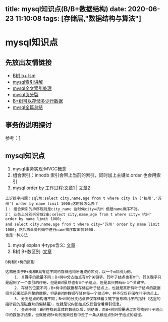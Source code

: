 title: mysql知识点(B/B+数据结构)
date: 2020-06-23 11:10:08
tags: [存储层,"数据结构与算法"]
---------
# mysql知识点

## 先放出友情链接
  * [B树 b+ lsm](https://blog.csdn.net/u010853261/article/details/78217823)
  * [mysql索引讲解](http://note.youdao.com/noteshare?id=77a6a7f18aae33a73d97b37e07ebdd49)
  * [mysql全文索引处理](http://note.youdao.com/noteshare?id=0578f4dbc84225ae0cb98922cee1afc1)
  * [mysql页分裂](https://zhuanlan.zhihu.com/p/98818611)
  * [B+树可以存储多少行数据](https://www.jianshu.com/p/0aba6d552a55)
  * [mysql全篇总结](  https://juejin.im/post/6850037271233331208#heading-15)

## 事务的说明探讨
 
参考：[1](http://www.iloveqyc.com/2019/03/05/transaction-acid/)

## mysql知识点

1. mysql事务实现:MVCC概念
1. 组合索引：innodb 索引会带上当前的索引，同时加上主键Id,order 也会用索引
1. mysql order by 工作过程:[文章1](https://www.cnblogs.com/sjks/p/10894742.html) | [文章2](https://juejin.im/post/5ea9972f6fb9a04382227db5)
  ```
  上诉排序问题：sql为:select city,name,age from t where city in ('杭州','苏州') order by name limit 1000;这时候怎么办？
  1： 组合索引的排序规则是city_name 这时候city=杭州 但是name排序不对。
  2： 业务上分别拆分成2条:select city,name,age from t where city='杭州' order by name limit 1000;
  and select city,name,age from t where city='苏州' order by name limit 1000; 然后再业务代码中进行name排序取出前1000.
  也是一种方法
  ```

1. mysql explan 中type含义: [文章](https://juejin.im/post/5eb3a976e51d454d9b12538b)
1. B树 B+数区别 :[文章](https://www.jianshu.com/p/92d15df75027)
```
B树和B+树的区别

这都是由于B+树和B具有这不同的存储结构所造成的区别，以一个m阶树为例。
    1. 关键字的数量不同；B+树中分支结点有m个关键字，其叶子结点也有m个，其关键字只是起到了一个索引的作用，但是B树虽然也有m个子结点，但是其只拥有m-1个关键字。
    2. 存储的位置不同；B+树中的数据都存储在叶子结点上，也就是其所有叶子结点的数据组合起来就是完整的数据，但是B树的数据存储在每一个结点中，并不仅仅存储在叶子结点上。
    3. 分支结点的构造不同；B+树的分支结点仅仅存储着关键字信息和儿子的指针（这里的指针指的是磁盘块的偏移量），也就是说内部结点仅仅包含着索引信息。
    4. 查询不同；B树在找到具体的数值以后，则结束，而B+树则需要通过索引找到叶子结点中的数据才结束，也就是说B+树的搜索过程中走了一条从根结点到叶子结点的路径。

```

